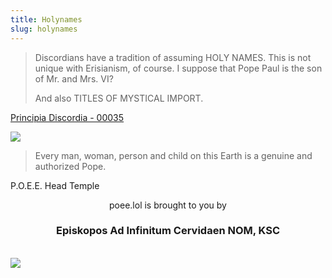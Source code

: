 ```yaml
---
title: Holynames
slug: holynames
---
```


> Discordians have a tradition of assuming HOLY NAMES. This is not unique with Erisianism, of course. I suppose that Pope Paul is the son of Mr. and Mrs. VI?
>
> And also TITLES OF MYSTICAL IMPORT.

<p class="attribution"><a href="/discordia/#00035">Principia Discordia - 00035</a></p>

<img class="flush" src="/pd/00036.sm.png" data-source="Principia Discordia 00036">

> Every man, woman, person and child on this Earth is a genuine and authorized Pope.
<p class="attribution">P.O.E.E. Head Temple</p>


<p style="text-align: center">poee.lol is brought to you by
<h3 style="text-align: center">Episkopos Ad Infinitum Cervidaen NOM, KSC</h3>
<br><img src="/image/inf.sm.png">

<div style="clear: both;"></div><br>
</p>
